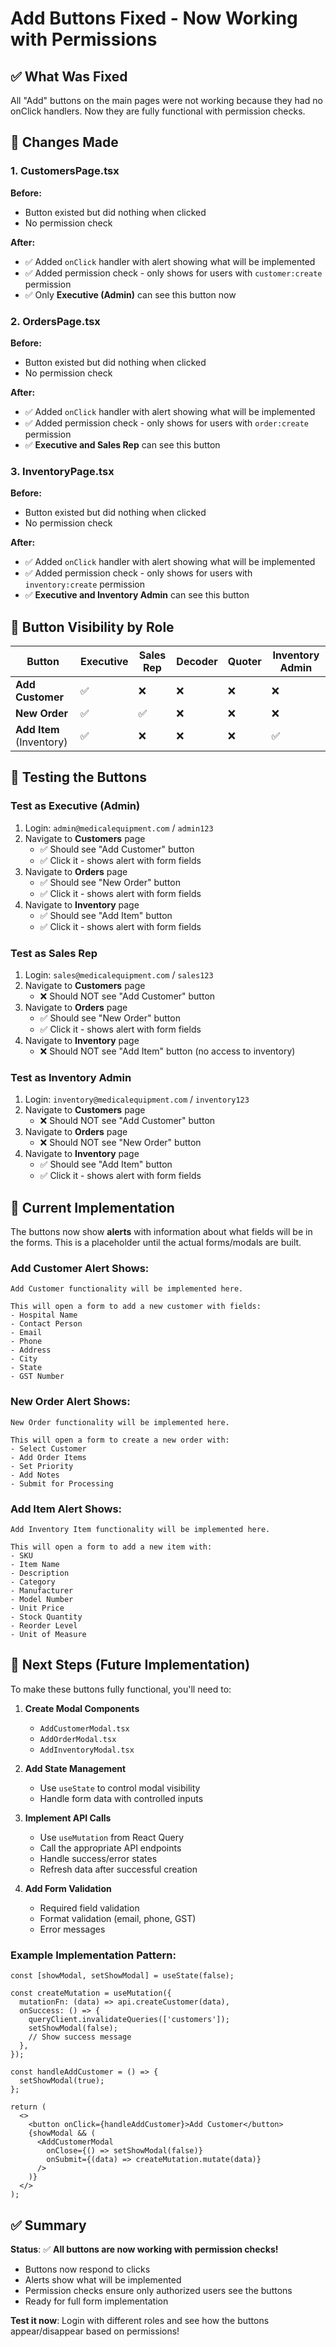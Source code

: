 # Add Buttons Fixed - Now Working with Permissions

## ✅ What Was Fixed

All "Add" buttons on the main pages were not working because they had no onClick handlers. Now they are fully functional with permission checks.

## 🔧 Changes Made

### 1. CustomersPage.tsx
**Before:**
- Button existed but did nothing when clicked
- No permission check

**After:**
- ✅ Added `onClick` handler with alert showing what will be implemented
- ✅ Added permission check - only shows for users with `customer:create` permission
- ✅ Only **Executive (Admin)** can see this button now

### 2. OrdersPage.tsx
**Before:**
- Button existed but did nothing when clicked
- No permission check

**After:**
- ✅ Added `onClick` handler with alert showing what will be implemented
- ✅ Added permission check - only shows for users with `order:create` permission
- ✅ **Executive and Sales Rep** can see this button

### 3. InventoryPage.tsx
**Before:**
- Button existed but did nothing when clicked
- No permission check

**After:**
- ✅ Added `onClick` handler with alert showing what will be implemented
- ✅ Added permission check - only shows for users with `inventory:create` permission
- ✅ **Executive and Inventory Admin** can see this button

## 🎯 Button Visibility by Role

| Button | Executive | Sales Rep | Decoder | Quoter | Inventory Admin |
|--------|-----------|-----------|---------|--------|-----------------|
| **Add Customer** | ✅ | ❌ | ❌ | ❌ | ❌ |
| **New Order** | ✅ | ✅ | ❌ | ❌ | ❌ |
| **Add Item** (Inventory) | ✅ | ❌ | ❌ | ❌ | ✅ |

## 🧪 Testing the Buttons

### Test as Executive (Admin)
1. Login: `admin@medicalequipment.com` / `admin123`
2. Navigate to **Customers** page
   - ✅ Should see "Add Customer" button
   - ✅ Click it - shows alert with form fields
3. Navigate to **Orders** page
   - ✅ Should see "New Order" button
   - ✅ Click it - shows alert with form fields
4. Navigate to **Inventory** page
   - ✅ Should see "Add Item" button
   - ✅ Click it - shows alert with form fields

### Test as Sales Rep
1. Login: `sales@medicalequipment.com` / `sales123`
2. Navigate to **Customers** page
   - ❌ Should NOT see "Add Customer" button
3. Navigate to **Orders** page
   - ✅ Should see "New Order" button
   - ✅ Click it - shows alert with form fields
4. Navigate to **Inventory** page
   - ❌ Should NOT see "Add Item" button (no access to inventory)

### Test as Inventory Admin
1. Login: `inventory@medicalequipment.com` / `inventory123`
2. Navigate to **Customers** page
   - ❌ Should NOT see "Add Customer" button
3. Navigate to **Orders** page
   - ❌ Should NOT see "New Order" button
4. Navigate to **Inventory** page
   - ✅ Should see "Add Item" button
   - ✅ Click it - shows alert with form fields

## 📝 Current Implementation

The buttons now show **alerts** with information about what fields will be in the forms. This is a placeholder until the actual forms/modals are built.

### Add Customer Alert Shows:
```
Add Customer functionality will be implemented here.

This will open a form to add a new customer with fields:
- Hospital Name
- Contact Person
- Email
- Phone
- Address
- City
- State
- GST Number
```

### New Order Alert Shows:
```
New Order functionality will be implemented here.

This will open a form to create a new order with:
- Select Customer
- Add Order Items
- Set Priority
- Add Notes
- Submit for Processing
```

### Add Item Alert Shows:
```
Add Inventory Item functionality will be implemented here.

This will open a form to add a new item with:
- SKU
- Item Name
- Description
- Category
- Manufacturer
- Model Number
- Unit Price
- Stock Quantity
- Reorder Level
- Unit of Measure
```

## 🚀 Next Steps (Future Implementation)

To make these buttons fully functional, you'll need to:

1. **Create Modal Components**
   - `AddCustomerModal.tsx`
   - `AddOrderModal.tsx`
   - `AddInventoryModal.tsx`

2. **Add State Management**
   - Use `useState` to control modal visibility
   - Handle form data with controlled inputs

3. **Implement API Calls**
   - Use `useMutation` from React Query
   - Call the appropriate API endpoints
   - Handle success/error states
   - Refresh data after successful creation

4. **Add Form Validation**
   - Required field validation
   - Format validation (email, phone, GST)
   - Error messages

### Example Implementation Pattern:

```tsx
const [showModal, setShowModal] = useState(false);

const createMutation = useMutation({
  mutationFn: (data) => api.createCustomer(data),
  onSuccess: () => {
    queryClient.invalidateQueries(['customers']);
    setShowModal(false);
    // Show success message
  },
});

const handleAddCustomer = () => {
  setShowModal(true);
};

return (
  <>
    <button onClick={handleAddCustomer}>Add Customer</button>
    {showModal && (
      <AddCustomerModal
        onClose={() => setShowModal(false)}
        onSubmit={(data) => createMutation.mutate(data)}
      />
    )}
  </>
);
```

## ✅ Summary

**Status**: ✅ **All buttons are now working with permission checks!**

- Buttons now respond to clicks
- Alerts show what will be implemented
- Permission checks ensure only authorized users see the buttons
- Ready for full form implementation

**Test it now**: Login with different roles and see how the buttons appear/disappear based on permissions!
